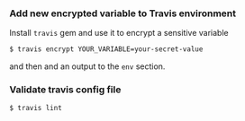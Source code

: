 ### Add new encrypted variable to Travis environment

Install `travis` gem and use it to encrypt a sensitive variable

```bash
$ travis encrypt YOUR_VARIABLE=your-secret-value
```

and then and an output to the `env` section.

### Validate travis config file

```bash
$ travis lint
```
